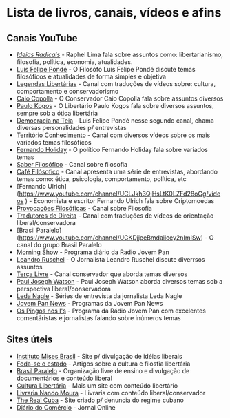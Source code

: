# Lista de livros, canais, vídeos e afins

  
## Canais YouTube

- [*Ideias Radicais*](https://www.youtube.com/channel/UC-NwgkrLPYmzM-xoLr2GX-Q) - Raphel Lima fala sobre assuntos como: libertarianismo, filosofia, política, economia, atualidades.
- [Luís Felipe Pondé](https://www.youtube.com/channel/UC-NwgkrLPYmzM-xoLr2GX-Q) - O Filosófo Luís Felipe Pondé discute temas filosóficos e atualidades de forma simples e objetiva
-    [Legendas Libertárias](https://www.youtube.com/channel/UCKaLsYNQcHBE3YJmxkF07cQ) - Canal com traduções de vídeos sobre: cultura, comportamento e conservadorismo
- [Caio Copolla](https://www.youtube.com/channel/UCqkoOgSof-lNcv8OzRPQj6w) - O Conservador Caio Copolla fala sobre assuntos diversos
- [Paulo Kogos](https://www.youtube.com/channel/UCmArkwjUI8VRHudOjEsVCUw) - O Libertário Paulo Kogos fala sobre diversos assuntos, sempre sob a ótica libertária
- [Democracia na Teia](https://www.youtube.com/channel/UCvAuRF1LpthT-MNS1qKOzTQ/videos) - Luís Felipe Pondé nesse segundo canal, chama diversas personalidades p/ entrevistas
- [Território Conhecimento](https://www.youtube.com/channel/UCLtgh-Q-yHkYjeiY7NSPieA ) - Canal com diversos vídeos sobre os mais variados temas filosóficos
- [Fernando Holiday](https://www.youtube.com/channel/UCIAPOCfe0cHSZjsVAxxBjkQ) - O político Fernando Holiday fala sobre variados temas
- [Saber Filosófico](https://www.youtube.com/channel/UCWdXgfpEIZIGzah9_yCL-Xw) - Canal sobre filosofia
- [Café Filósofico](https://www.youtube.com/channel/UCEgITwyUyDiMVBpmDibjP3g ) - Canal apresenta uma série de entrevistas, abordando temas como: ética, psicologia, comportamento, política, etc
- [Fernando Ulrich] (https://www.youtube.com/channel/UCLJkh3QjHsLtK0LZFd28oGg/videos ) - Economista e escritor Fernando Ulrich fala sobre Criptomoedas
- [Provocações Filosóficas](https://www.youtube.com/channel/UCdsosII3oC_jGwi7NNxTbeQ) - Canal sobre Filosofia
- [Tradutores de Direita](https://www.youtube.com/channel/UCJqOdpqndf1MPequlvDgGkA) - Canal com traduções de vídeos de orientação liberal/conservadora
- [Brasil Paralelo] (https://www.youtube.com/channel/UCKDjjeeBmdaiicey2nImISw) - O canal do grupo Brasil Paralelo
- [Morning Show](https://www.youtube.com/channel/UC-wcdrzucnlKGBjyEUaEWaQ) - Programa diário da Radio Jovem Pan
- [Leandro Ruschel](https://www.youtube.com/channel/UCVAt-Pw_AhAfaaTtZuohTQg) - O Jornalista Leandro Ruschel discute  diverrsos assuntos
- [Terça Livre](https://www.youtube.com/channel/UC7qK1TCeLAr8qOeclO-s39g) - Canal conservador que aborda temas diversos
- [Paul Joseph Watson](https://www.youtube.com/channel/UCittVh8imKanO_5KohzDbpg) - Paul Joseph Watson aborda diversos temas sob a perspectiva liberal/conservadora
- [Leda Nagle](https://www.youtube.com/channel/UCUXGIw5M23vYLL4hyfMw4Pw) - Séries de entrevista da jornalista Leda Nagle
- [Jovem Pan News](https://www.youtube.com/user/portaljovempan) - Programas da Jovem Pan News 
- [Os Pingos nos I's](https://www.youtube.com/channel/UCzjtGnD7qqeaHW3nvDVrjQA) - Programa da Rádio Jovem Pan com excelentes comentáristas e jornalistas falando sobre inúmeros temas 


## Sites úteis

- [Instituto Mises Brasil](https://www.mises.org.br/) - Site p/ divulgação de idéias liberais
- [Foda-se o estado](http://foda-seoestado.com/) - Artigos sobre a cultura e filosfia libertária
- [Brasil Paralelo](https://www.brasilparalelo.com.br/) - Organização livre de ensino e divulgação de documentários e conteúdo liberal 
- [Cultura Libertária](http://www.culturalibertaria.com/) - Mais um site com conteúdo libertário
- [Livraria Nando Moura](http://livraria.nandomoura.com/) - Livraria com conteúdo liberal/conservador
- [The Real Cuba](http://www.therealcuba.com/) - Site criado p/ denuncia do regime cubano 
- [Diário do Comércio](https://dcomercio.com.br/) - Jornal Online 

